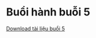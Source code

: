 # Buổi hành buỗi 5

[Download tài liệu buổi 5](https://github.com/Zenfection/zenctu/raw/main/docs/cosonganh/CT112-Mang_may_tinh/Thuchanh/file/5.pdf)

<comment/>
